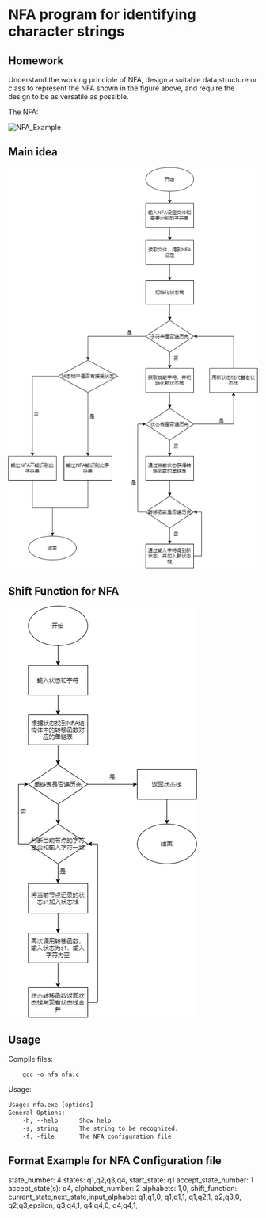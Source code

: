 # NFA program for identifying character strings

## Homework

Understand the working principle of NFA, design a suitable data structure or class to represent the NFA shown in the figure above, and require the design to be as versatile as possible.

The NFA:

![NFA_Example](\NFA_Example.png)

## Main idea

![main](Main_Algorithm.png)

## Shift Function for NFA

![shift function](shift_function.png)

## Usage

Compile files:
```
    gcc -o nfa nfa.c
```

Usage:

```
Usage: nfa.exe [options]
General Options:
    -h, --help      Show help
    -s, string      The string to be recognized.
    -f, -file       The NFA configuration file.
```

## Format Example for NFA Configuration file

state_number:
4
states:
q1,q2,q3,q4,
start_state:
q1
accept_state_number:
1
accept_state(s):
q4,
alphabet_number:
2
alphabets:
1,0,
shift_function:
current_state,next_state,input_alphabet
q1,q1,0,
q1,q1,1,
q1,q2,1,
q2,q3,0,
q2,q3,epsilon,
q3,q4,1,
q4,q4,0,
q4,q4,1,